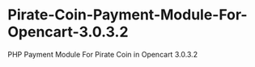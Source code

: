 # Pirate-Coin-Payment-Module-For-Opencart-3.0.3.2
PHP Payment Module For Pirate Coin in Opencart 3.0.3.2

